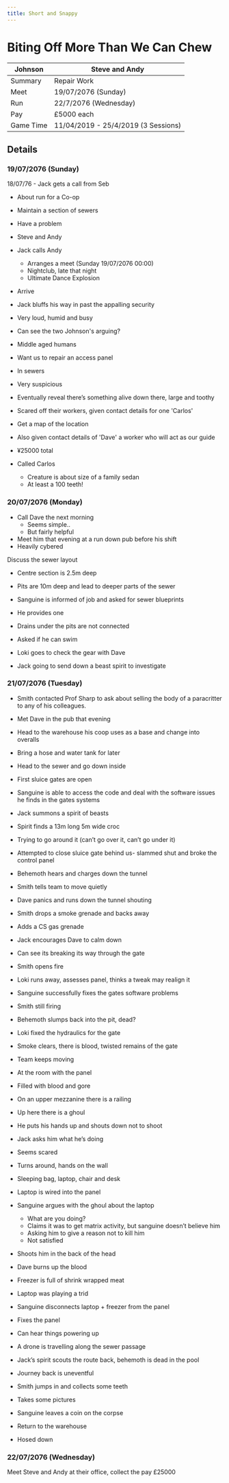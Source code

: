 ```yaml
---
title: Short and Snappy
---
```


# Biting Off More Than We Can Chew

| Johnson   | Steve and Andy                      |
| --------- | ----------------------------------- |
| Summary   | Repair Work                         |
| Meet      | 19/07/2076 (Sunday)                 |
| Run       | 22/7/2076 (Wednesday)               |
| Pay       | £5000 each                          |
| Game Time | 11/04/2019 - 25/4/2019 (3 Sessions) |

## Details  

### 19/07/2076 (Sunday)  

18/07/76 - Jack gets a call from Seb
- About run for a Co-op
- Maintain a section of sewers
- Have a problem
- Steve and Andy

- Jack calls Andy
	- Arranges a meet (Sunday 19/07/2076 00:00)
	- Nightclub, late that night
	- Ultimate Dance Explosion

- Arrive
- Jack bluffs his way in past the appalling security
- Very loud, humid and busy
- Can see the two Johnson's arguing?
- Middle aged humans
- Want us to repair an access panel
- In sewers
- Very suspicious

- Eventually reveal there’s something alive down there, large and toothy
- Scared off their workers, given contact details for one 'Carlos'
- Get a map of the location
- Also given contact details of 'Dave' a worker who will act as our guide

- ¥25000 total

- Called Carlos
	- Creature is about size of a family sedan
	- At least a 100 teeth!

### 20/07/2076 (Monday)  

- Call Dave the next morning
	- Seems simple..
	- But fairly helpful
- Meet him that evening at a run down pub before his shift
- Heavily cybered

Discuss the sewer layout
- Centre section is 2.5m deep
- Pits are 10m deep and lead to deeper parts of the sewer

- Sanguine is informed of job and asked for sewer blueprints
- He provides one
- Drains under the pits are not connected
- Asked if he can swim

- Loki goes to check the gear with Dave
- Jack going to send down a beast spirit to investigate

### 21/07/2076 (Tuesday)

- Smith contacted Prof Sharp to ask about selling the body of a paracritter to any of his colleagues.
- Met Dave in the pub that evening
- Head to the warehouse his coop uses as a base and change into overalls
- Bring a hose and water tank for later

- Head to the sewer and go down inside
- First sluice gates are open
- Sanguine is able to access the code and deal with the software issues he finds in the gates systems

- Jack summons a spirit of beasts
- Spirit finds a 13m long 5m wide croc
- Trying to go around it (can’t go over it, can’t go under it)
- Attempted to close sluice gate behind us- slammed shut and broke the control panel
- Behemoth hears and charges down the tunnel
- Smith tells team to move quietly
- Dave panics and runs down the tunnel shouting
- Smith drops a smoke grenade and backs away
- Adds a CS gas grenade

- Jack encourages Dave to calm down
- Can see its breaking its way through the gate
- Smith opens fire
- Loki runs away, assesses panel, thinks a tweak may realign it
- Sanguine successfully fixes the gates software problems
- Smith still firing
- Behemoth slumps back into the pit, dead?

- Loki fixed the hydraulics for the gate
- Smoke clears, there is blood, twisted remains of the gate

- Team keeps moving
- At the room with the panel
- Filled with blood and gore
- On an upper mezzanine there is a railing
- Up here there is a ghoul
- He puts his hands up and shouts down not to shoot
- Jack asks him what he’s doing
- Seems scared
- Turns around, hands on the wall
- Sleeping bag, laptop, chair and desk
- Laptop is wired into the panel

- Sanguine argues with the ghoul about the laptop
	- What are you doing?
	- Claims it was to get matrix activity, but sanguine doesn’t believe him
	- Asking him to give a reason not to kill him
	- Not satisfied
- Shoots him in the back of the head

- Dave burns up the blood
- Freezer is full of shrink wrapped meat
- Laptop was playing a trid
- Sanguine disconnects laptop + freezer from the panel
- Fixes the panel
- Can hear things powering up

- A drone is travelling along the sewer passage

- Jack’s spirit scouts the route back, behemoth is dead in the pool
- Journey back is uneventful
- Smith jumps in and collects some teeth
- Takes some pictures
- Sanguine leaves a coin on the corpse

- Return to the warehouse
- Hosed down

### 22/07/2076 (Wednesday)

Meet Steve and Andy at their office, collect the pay £25000
